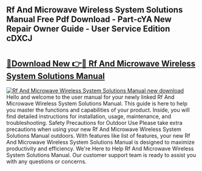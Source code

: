 ## Rf And Microwave Wireless System Solutions Manual Free Pdf Download - Part-cYA New Repair Owner Guide - User Service Edition cDXCJ

# <h2><a href="http://bc62061.oget.top/?id=Rf+And+Microwave+Wireless+System+Solutions+Manual">🔗Download New 👉🔴 Rf And Microwave Wireless System Solutions Manual</a></h2>

[![Rf And Microwave Wireless System Solutions Manual new download](https://i.imgur.com/5g1atiW.png)](http://bc62061.oget.top/?id=Rf+And+Microwave+Wireless+System+Solutions+Manual)
Hello and welcome to the user manual for your newly linked Rf And Microwave Wireless System Solutions Manual. This guide is here to help you master the functions and capabilities of your product. Inside, you will find detailed instructions for installation, usage, maintenance, and troubleshooting. Safety Precautions for Outdoor Use Please take extra precautions when using your new Rf And Microwave Wireless System Solutions Manual outdoors. With features like list of features, your new Rf And Microwave Wireless System Solutions Manual is designed to maximize productivity and efficiency. We're Here to Help Rf And Microwave Wireless System Solutions Manual. Our customer support team is ready to assist you with any questions or concerns.

